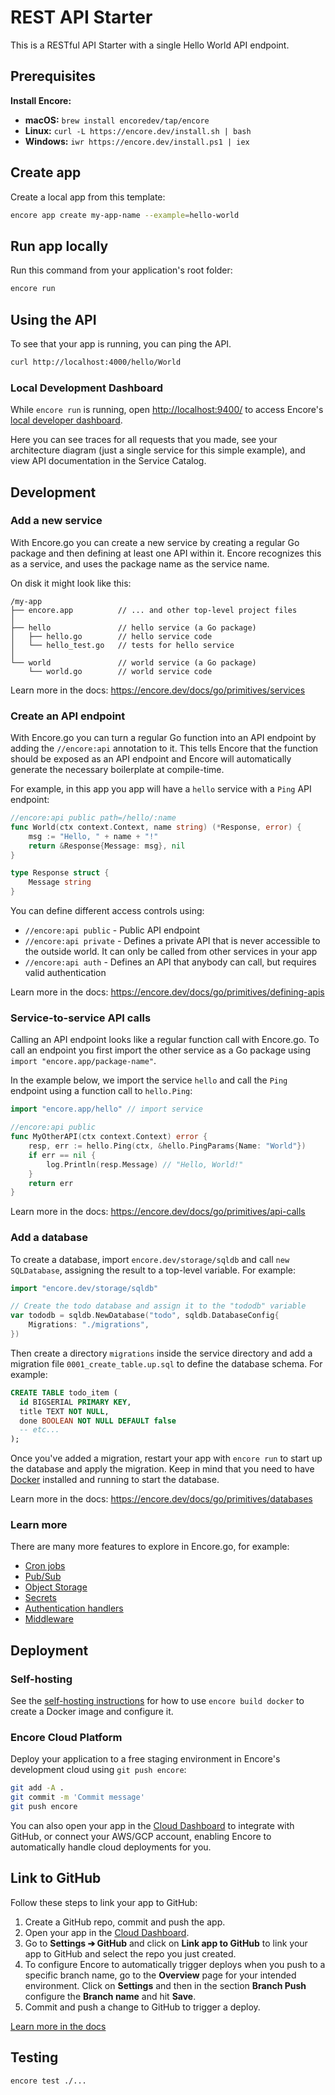 # REST API Starter

This is a RESTful API Starter with a single Hello World API endpoint.

## Prerequisites 

**Install Encore:**
- **macOS:** `brew install encoredev/tap/encore`
- **Linux:** `curl -L https://encore.dev/install.sh | bash`
- **Windows:** `iwr https://encore.dev/install.ps1 | iex`

## Create app

Create a local app from this template:

```bash
encore app create my-app-name --example=hello-world
```

## Run app locally

Run this command from your application's root folder:

```bash
encore run
```
## Using the API

To see that your app is running, you can ping the API.

```bash
curl http://localhost:4000/hello/World
```

### Local Development Dashboard

While `encore run` is running, open [http://localhost:9400/](http://localhost:9400/) to access Encore's [local developer dashboard](https://encore.dev/docs/go/observability/dev-dash).

Here you can see traces for all requests that you made, see your architecture diagram (just a single service for this simple example), and view API documentation in the Service Catalog.

## Development

### Add a new service

With Encore.go you can create a new service by creating a regular Go package and then defining at least one API within it. Encore recognizes this as a service, and uses the package name as the service name.

On disk it might look like this:

```
/my-app
├── encore.app          // ... and other top-level project files
│
├── hello               // hello service (a Go package)
│   ├── hello.go        // hello service code
│   └── hello_test.go   // tests for hello service
│
└── world               // world service (a Go package)
    └── world.go        // world service code
```

Learn more in the docs: https://encore.dev/docs/go/primitives/services

### Create an API endpoint

With Encore.go you can turn a regular Go function into an API endpoint by adding the `//encore:api` annotation to it. This tells Encore that the function should be exposed as an API endpoint and Encore will automatically generate the necessary boilerplate at compile-time.

For example, in this app you app will have a `hello` service with a `Ping` API endpoint:

```go
//encore:api public path=/hello/:name
func World(ctx context.Context, name string) (*Response, error) {
	msg := "Hello, " + name + "!"
	return &Response{Message: msg}, nil
}

type Response struct {
	Message string
}
```

You can define different access controls using:
- `//encore:api public` - Public API endpoint
- `//encore:api private` - Defines a private API that is never accessible to the outside world. It can only be called from other services in your app
- `//encore:api auth` - Defines an API that anybody can call, but requires valid authentication

Learn more in the docs: https://encore.dev/docs/go/primitives/defining-apis

### Service-to-service API calls

Calling an API endpoint looks like a regular function call with Encore.go. To call an endpoint you first import the other service as a Go package using `import "encore.app/package-name"`.

In the example below, we import the service `hello` and call the `Ping` endpoint using a function call to `hello.Ping`:

```go
import "encore.app/hello" // import service

//encore:api public
func MyOtherAPI(ctx context.Context) error {
    resp, err := hello.Ping(ctx, &hello.PingParams{Name: "World"})
    if err == nil {
        log.Println(resp.Message) // "Hello, World!"
    }
    return err
}
```

Learn more in the docs: https://encore.dev/docs/go/primitives/api-calls

### Add a database

To create a database, import `encore.dev/storage/sqldb` and call `new SQLDatabase`, assigning the result to a top-level variable. For example:

```go
import "encore.dev/storage/sqldb"

// Create the todo database and assign it to the "tododb" variable
var tododb = sqldb.NewDatabase("todo", sqldb.DatabaseConfig{
	Migrations: "./migrations",
})
```

Then create a directory `migrations` inside the service directory and add a migration file `0001_create_table.up.sql` to define the database schema. For example:

```sql
CREATE TABLE todo_item (
  id BIGSERIAL PRIMARY KEY,
  title TEXT NOT NULL,
  done BOOLEAN NOT NULL DEFAULT false
  -- etc...
);
```

Once you've added a migration, restart your app with `encore run` to start up the database and apply the migration. Keep in mind that you need to have [Docker](https://docker.com) installed and running to start the database.

Learn more in the docs: https://encore.dev/docs/go/primitives/databases

### Learn more

There are many more features to explore in Encore.go, for example:

- [Cron jobs](https://encore.dev/docs/go/primitives/cron-jobs)
- [Pub/Sub](https://encore.dev/docs/go/primitives/pubsub)
- [Object Storage](https://encore.dev/docs/go/primitives/object-storage)
- [Secrets](https://encore.dev/docs/go/primitives/secrets)
- [Authentication handlers](https://encore.dev/docs/go/develop/auth)
- [Middleware](https://encore.dev/docs/go/develop/middleware)

## Deployment

### Self-hosting

See the [self-hosting instructions](https://encore.dev/docs/go/self-host/docker-build) for how to use `encore build docker` to create a Docker image and configure it.

### Encore Cloud Platform

Deploy your application to a free staging environment in Encore's development cloud using `git push encore`:

```bash
git add -A .
git commit -m 'Commit message'
git push encore
```

You can also open your app in the [Cloud Dashboard](https://app.encore.dev) to integrate with GitHub, or connect your AWS/GCP account, enabling Encore to automatically handle cloud deployments for you.

## Link to GitHub

Follow these steps to link your app to GitHub:

1. Create a GitHub repo, commit and push the app.
2. Open your app in the [Cloud Dashboard](https://app.encore.dev).
3. Go to **Settings ➔ GitHub** and click on **Link app to GitHub** to link your app to GitHub and select the repo you just created.
4. To configure Encore to automatically trigger deploys when you push to a specific branch name, go to the **Overview** page for your intended environment. Click on **Settings** and then in the section **Branch Push** configure the **Branch name** and hit **Save**.
5. Commit and push a change to GitHub to trigger a deploy.

[Learn more in the docs](https://encore.dev/docs/platform/integrations/github)

## Testing

```bash
encore test ./...
```